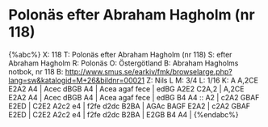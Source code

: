 # Polonäs efter Abraham Hagholm (nr 118)

{%abc%}
X: 118
T: Polonäs efter Abraham Hagholm (nr 118) 
S: efter Abraham Hagholm
R: Polonäs
O: Östergötland
B: Abraham Hagholms notbok, nr 118
B: http://www.smus.se/earkiv/fmk/browselarge.php?lang=sw&katalogid=M+26&bildnr=00021
Z: Nils L
M: 3/4
L: 1/16
K: A
A,2CE E2A2 A4 | Acec dBGB A4 | Acea agaf fece | edBG A2E2 C2A,2 |
A,2CE E2A2 A4 | Acec dBGB A4 | Acea agaf fece | edBG B4 A4 ::
A2 | c2A2 GBAF E2ED | C2E2 A2c2 e4 | f2fe d2dc B2BA | AGAc BAGF E2A2 |
     c2A2 GBAF E2ED | C2E2 A2c2 e4 | f2fe d2dc B2BA | E2GB B4 A4 |
{%endabc%}
